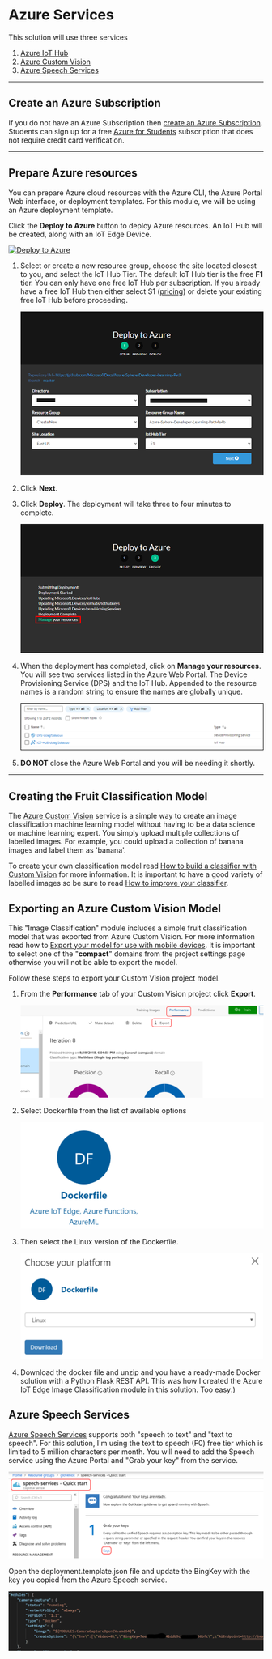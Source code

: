 # Azure Services

This solution will use three services

1. [Azure IoT Hub](https://docs.microsoft.com/en-us/azure/iot-hub/)
2. [Azure Custom Vision](https://docs.microsoft.com/en-us/azure/cognitive-services/custom-vision-service/)
3. [Azure Speech Services](https://docs.microsoft.com/en-us/azure/cognitive-services/speech-service/)

---
## Create an Azure Subscription

If you do not have an Azure Subscription then [create an Azure Subscription](https://azure.microsoft.com/en-us/free/). Students can sign up for a free [Azure for Students](https://azure.microsoft.com/en-us/free/students/) subscription that does not require credit card verification.

---

## Prepare Azure resources

You can prepare Azure cloud resources with the Azure CLI, the Azure Portal Web interface, or deployment templates. For this module, we will be using an Azure deployment template.

Click the **Deploy to Azure** button to deploy Azure resources. An IoT Hub will be created, along with an IoT Edge Device.

[![Deploy to Azure](https://azuredeploy.net/deploybutton.png)](https://github.com/gloveboxes/Rpi.Rover.NET.Core.IoT.Hub/tree/master/setup)

1. Select or create a new resource group, choose the site located closest to you, and select the IoT Hub Tier. The default IoT Hub tier is the free **F1** tier. You can only have one free IoT Hub per subscription. If you already have a free IoT Hub then either select S1 ([pricing](https://azure.microsoft.com/en-us/pricing/details/iot-hub/)) or delete your existing free IoT Hub before proceeding.

    ![](../resources/azure-deployment-settings.png)

2. Click **Next**.
3. Click **Deploy**. The deployment will take three to four minutes to complete.

    ![](../resources/azure-deployment-completed.png)

4. When the deployment has completed, click on **Manage your resources**. You will see two services listed in the Azure Web Portal. The Device Provisioning Service (DPS) and the IoT Hub. Appended to the resource names is a random string to ensure the names are globally unique.

    ![](../resources/azure-iot-resources.png)

5. **DO NOT** close the Azure Web Portal and you will be needing it shortly.


---

## Creating the Fruit Classification Model

The [Azure Custom Vision](https://docs.microsoft.com/en-us/azure/cognitive-services/custom-vision-service/) service is a simple way to create an image classification machine learning model without having to be a data science or machine learning expert. You simply upload multiple collections of labelled images. For example, you could upload a collection of banana images and label them as 'banana'.

To create your own classification model read [How to build a classifier with Custom Vision](https://docs.microsoft.com/en-us/azure/cognitive-services/custom-vision-service/getting-started-build-a-classifier/?WT.mc_id=devto-blog-dglover) for more information. It is important to have a good variety of labelled images so be sure to read [How to improve your classifier](https://docs.microsoft.com/en-us/azure/cognitive-services/custom-vision-service/getting-started-improving-your-classifier/?WT.mc_id=devto-blog-dglover).

## Exporting an Azure Custom Vision Model

This "Image Classification" module includes a simple fruit classification model that was exported from Azure Custom Vision. For more information read how to [Export your model for use with mobile devices](https://docs.microsoft.com/en-us/azure/cognitive-services/custom-vision-service/export-your-model/?WT.mc_id=devto-blog-dglover). It is important to select one of the "**compact**" domains from the project settings page otherwise you will not be able to export the model.

Follow these steps to export your Custom Vision project model.

1. From the **Performance** tab of your Custom Vision project click **Export**.

    ![export model](../resources/exportmodel.png)

2. Select Dockerfile from the list of available options

    ![export-as-docker.png](../resources/export-as-docker.png)

3. Then select the Linux version of the Dockerfile.

   ![choose docker](../resources/export-choose-your-platform.png)

4. Download the docker file and unzip and you have a ready-made Docker solution with a Python Flask REST API. This was how I created the Azure IoT Edge Image Classification module in this solution. Too easy:)

## Azure Speech Services

[Azure Speech Services](https://docs.microsoft.com/en-us/azure/cognitive-services/speech-service/) supports both "speech to text" and "text to speech". For this solution, I'm using the text to speech (F0) free tier which is limited to 5 million characters per month. You will need to add the Speech service using the Azure Portal and "Grab your key" from the service.

![azure speech service](../resources/speech-service.png)

Open the deployment.template.json file and update the BingKey with the key you copied from the Azure Speech service.

![speech key](../resources/speech-key.png)